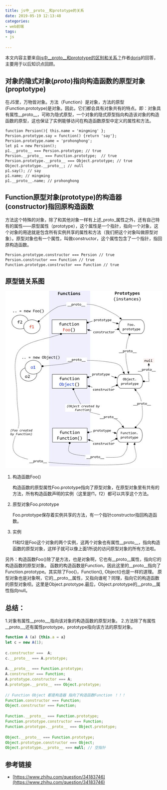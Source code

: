 ```yaml
---
title: js中__proto__和prototype的关系
date: 2019-05-19 12:13:48
categories: 
- web前端
tags:
- js

---
```


本文内容主要来自[js中__proto__和prototype的区别和关系？](https://www.zhihu.com/question/34183746)作者[doris](https://www.zhihu.com/people/doris-53-22/activities)的回答，主要用于以后知识点回顾。

## 对象的隐式对象(_proto_)指向构造函数的原型对象(proptotype)
   在JS里，万物皆对象。方法（Function）是对象，方法的原型(Function.prototype)是对象。因此，它们都会具有对象共有的特点。即：对象具有属性__proto__，可称为隐式原型，一个对象的隐式原型指向构造该对象的构造函数的原型，这也保证了实例能够访问在构造函数原型中定义的属性和方法。

   ```
   function Persion(){ this.name = 'mingming' };
   Persion.prototype.say = function() {return 'say'};
   Persion.prototype.name = 'prohonghong';
   let p1 = new Persion();
   p1.__proto__ === Persion.prototype; // true
   Persion.__proto__ === Function.prototype;  // true
   Persion.prototype.__proto__ === Object.prototype; // true
   Object.prototype.__proto__; // null
   p1.say(); // say
   p1.name; // mingming
   p1.__proto__.name; // prohonghong
   ```
  
## Function原型对象(prototype)的构造器(constructor)指回原构造函数
 方法这个特殊的对象，除了和其他对象一样有上述_proto_属性之外，还有自己特有的属性——原型属性（prototype），这个属性是一个指针，指向一个对象，这个对象的用途就是包含所有实例共享的属性和方法（我们把这个对象叫做原型对象）。原型对象也有一个属性，叫做constructor，这个属性包含了一个指针，指回原构造函数。

  ```
  Persion.prototype.constructor === Persion // true
  Persion.constructor === Function // true
  Function.prototype.constructor === Function // true
  ```


## 原型链关系图


![](/images/prototype.jpg)

 1. 构造函数Foo()
   
    构造函数的原型属性Foo.prototype指向了原型对象，在原型对象里有共有的方法，所有构造函数声明的实例（这里是f1，f2）都可以共享这个方法。
 2. 原型对象Foo.prototype
   
    Foo.prototype保存着实例共享的方法，有一个指针constructor指回构造函数。
 3. 实例
   
    f1和f2是Foo这个对象的两个实例，这两个对象也有属性__proto__，指向构造函数的原型对象，这样子就可以像上面1所说的访问原型对象的所有方法啦。

   
  另外：构造函数Foo()除了是方法，也是对象啊，它也有__proto__属性，指向它的构造函数的原型对象。
  函数的构造函数是Function，因此这里的__proto__指向了Function.prototype。其实除了Foo()，Function(), Object()也是一样的道理。
  原型对象也是对象啊，它的__proto__属性，又指向谁呢？同理，指向它的构造函数的原型对象呗。这里是Object.prototype.最后，Object.prototype的__proto__属性指向null。
  
## 总结：
1.对象有属性__proto__,指向该对象的构造函数的原型对象。
2.方法除了有属性__proto__,还有属性prototype，prototype指向该方法的原型对象。

```js
function A (a) {this.a = a}
let c = new A(1);

c.constructor ===  A;
c.__proto__ === A.prototype;

A.__proto__ === Function.prototype;
A.constructor === Function;
A.prototype.constructor === A;
A.prototype.__proto__ === Object.prototype;

// Function Object 都是构造器 指向了构造函数Function ！！！
Function.constructor === Function;
Object.constructor === Function;

Function.__proto__ === Function.prototype;
Function.prototype.constructor === Function;
Function.prototype.__proto__ === Object.prototype;

Object.__proto__ === Function.prototype;
Object.prototype.constructor === Object;
Object.prototype.__proto__ === null; // 空指针

```

## 参考链接
* [https://www.zhihu.com/question/34183746](https://www.zhihu.com/question/34183746)
